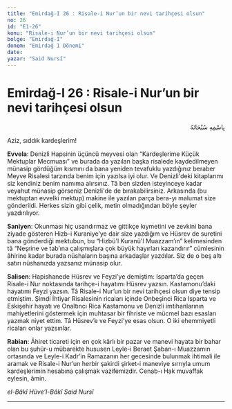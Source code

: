```yaml
---
title: "Emirdağ-I 26 : Risale-i Nur’un bir nevi tarihçesi olsun"
no: 26
id: "E1-26"
konu: "Risale-i Nur’un bir nevi tarihçesi olsun"
bolge: "Emirdağ-I"
donem: "Emirdağ 1 Dönemi"
date: 
yazar: "Said Nursî"
---
```


# Emirdağ-I 26 : Risale-i Nur’un bir nevi tarihçesi olsun

<p class="arabic" dir="rtl" title="Meal: “Her türlü noksan sıfatlardan yüce olan Allah’ın adıyla.”">بِاسْمِهِ سُبْحَانَهُ</p>

Aziz, sıddık kardeşlerim!

**Evvela**: Denizli Hapsinin üçüncü meyvesi olan “Kardeşlerime Küçük Mektuplar Mecmuası” ve burada da yazılan başka risalede kaydedilmeyen münasip gördüğüm kısmını da bana yeniden tevafuklu yazdığınız beraber Meyve Risalesi tarzında benim için yazılsa iyi olur. Ve Denizli'deki kitaplarımı siz kendiniz benim namıma alırsınız. Tâ ben sizden isteyinceye kadar veyahut münasip görseniz Denizli'de de bırakabilirsiniz. Arkasında (bu mektuptan evvelki mektup) makine ile yazılan parça bera-yı malumat size gönderildi. Herkes sizin gibi çelik, metin olmadığından böyle şeyler yazdırılıyor.

**Saniyen**: Okunması hiç usandırmaz ve gittikçe kıymetini ve zevkini bana ziyade gösteren Hizb-i Kuraniye’ye dair size yazdığım ve Hüsrev de suretini bana gönderdiği mektubun, bu “Hizbü'l Kuranü'l Muazzam’ın” kelimesinden tâ “Neşrine ve tab’ına çalışmışlara çok büyük hayırları kazandırır” cümlesinin âhirine kadar burada nüshaların başına arkadaşlar yazdılar. Siz de o beş altı satırı nüshanızda yazsanız münasip olur.

**Salisen**: Hapishanede Hüsrev ve Feyzi’ye demiştim: Isparta’da geçen Risale-i Nur noktasında tarihçe-i hayatımı Hüsrev yazsın. Kastamonu’daki hayatımı Feyzi yazsın. Tâ Risale-i Nur’un bir nevi tarihçesi olsun diye tensip etmiştim. Şimdi İhtiyar Risalesinin ricaları içinde Onbeşinci Rica Isparta ve Eskişehir hayatı ve Onaltıncı Rica Kastamonu ve Denizli imtihanlarının mahiyetlerini göstermek için muhtasar bir fihriste ve mücmel bazı esasları yazmak niyet ettim. Tâ Hüsrev’e ve Feyzi’ye esas olsun. O iki ehemmiyetli ricaları onlar yazsınlar.

**Rabian**: Âhiret ticareti için en çok kârlı bir pazar ve manevi hayata bir bahar olan bu şuhûr-u mübarekte hususen Leyle-i Beraet Şaban-ı Muazzamın ortasında ve Leyle-i Kadr’in Ramazanın her gecesinde bulunmak ihtimali ile aramak ve Risale-i Nur’un herbir şakirdi şirket-i maneviye sırrıyla umum kardeşlerimin hesabına çalışmak vazifemizdir. Cenab-ı Hak muvaffak eylesin, âmin.

*el-Bâkî Hüve’l-Bâkî*
*Said Nursî*

***
